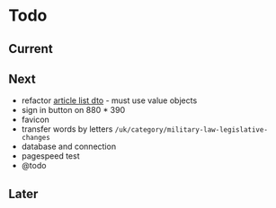# Todo

## Current

## Next

- refactor [article list dto](app/code/Application/Article/List/Commands/Filter/ArticleDTO.php) - must use value objects
- sign in button on 880 * 390
- favicon
- transfer words by letters `/uk/category/military-law-legislative-changes`
- database and connection
- pagespeed test
- @todo

## Later
